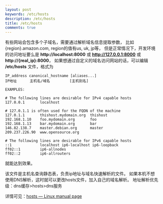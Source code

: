 ```yaml
---
layout: post
keywords: /etc/hosts
description: /etc/hosts
title: /etc/hosts
comments: true
---
```


有些网站会包含多个子域名，需要通过解析域名信息提取参数，
比如 {region}.amazon.com, region的值有us, uk, jp等，
但是正常情况下，开发环境的访问地址要么是 **http://localhost:8000** 或 **http://127.0.0.1:8000** 或 **http://{real_ip}:8000**，
如果想通过自定义的域名访问网站的话，可以编辑 **/etc/hosts** 文件，格式为

```
IP_address canonical_hostname [aliases...]
IP地址      主机名/域名         [主机别名]

EXAMPLES:

# The following lines are desirable for IPv4 capable hosts
127.0.0.1       localhost

# 127.0.1.1 is often used for the FQDN of the machine
127.0.1.1       thishost.mydomain.org  thishost
192.168.1.10    foo.mydomain.org       foo
192.168.1.13    bar.mydomain.org       bar
146.82.138.7    master.debian.org      master
209.237.226.90  www.opensource.org

# The following lines are desirable for IPv6 capable hosts
::1             localhost ip6-localhost ip6-loopback
ff02::1         ip6-allnodes
ff02::2         ip6-allrouters
```

就能达到效果。

该文件是主机名查询静态表，负责ip地址与域名快速解析的文件。
如果本机不想使用DNS解析，这时就可以更改hosts文件，加入自己的域名解析。
地址解析优先级：dns缓存>hosts>dns服务

详情可见：[hosts — Linux manual page](https://man7.org/linux/man-pages/man5/hosts.5.html)
